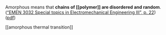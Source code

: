 Amorphous means that **chains of [[polymer]] are disordered and random**.  ([“EMEN 3032 Special topics in Electromechanical Engineering III”, p. 22](zotero://select/library/items/3UBF9LWL)) ([pdf](zotero://open-pdf/library/items/IJLPFJ7H?page=22&annotation=5CRULIW9))

[[amorphous thermal transition]]